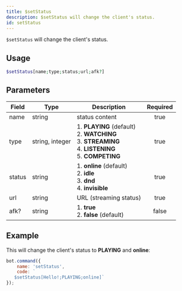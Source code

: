 ```yaml
---
title: $setStatus
description: $setStatus will change the client's status.
id: setStatus
---
```


`$setStatus` will change the client's status.

## Usage

```php
$setStatus[name;type;status;url;afk?]
```

## Parameters 

| Field     | Type    | Description     | Required |
|-----------|---------|-----------------|:--------:|
| name  | string | status content        |   true   |
| type  | string, integer |  1. **PLAYING** (default) <br /> 2. **WATCHING** <br /> 3. **STREAMING** <br /> 4. **LISTENING** <br /> 5. **COMPETING**        |   true   |
| status  | string | 1. **online** (default) <br /> 2. **idle** <br /> 3. **dnd** <br /> 4. **invisible**       |   true   |
| url  | string | URL (streaming status)       |   true   |
| afk?  | string | 1. **true** <br /> 2. **false** (default)         |   false   |

## Example

This will change the client's status to **PLAYING** and **online**:

```javascript
bot.command({
    name: 'setStatus',
    code: `
   $setStatus[Hello!;PLAYING;online]`
});
```